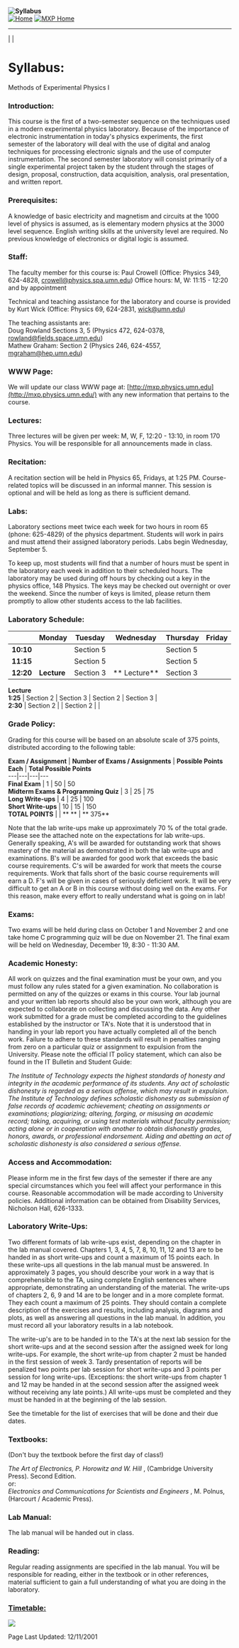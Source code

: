 **![Syllabus](_derived/Syllabus.htm_cmp_blocks010_bnr.gif)**  
[![Home](_derived/home_cmp_blocks010_gbtn.gif)](./) [![MXP
Home](_derived/ext1006_cmp_blocks010_gbtn.gif)](http://mxp.physics.umn.edu/)

  
  
---  
| |

# Syllabus:  
Methods of Experimental Physics I

### Introduction:

This course is the first of a two-semester sequence on the techniques used in
a modern experimental physics laboratory. Because of the importance of
electronic instrumentation in today's physics experiments, the first semester
of the laboratory will deal with the use of digital and analog techniques for
processing electronic signals and the use of computer instrumentation. The
second semester laboratory will consist primarily of a single experimental
project taken by the student through the stages of design, proposal,
construction, data acquisition, analysis, oral presentation, and written
report.

### Prerequisites:

A knowledge of basic electricity and magnetism and circuits at the 1000 level
of physics is assumed, as is elementary modern physics at the 3000 level
sequence. English writing skills at the university level are required. No
previous knowledge of electronics or digital logic is assumed.

### Staff:

The faculty member for this course is: Paul Crowell (Office: Physics 349,
624-4828, [crowell@physics.spa.umn.edu](mailto:crowell@physics.spa.umn.edu))
Office hours: M, W: 11:15 - 12:20 and by appointment

Technical and teaching assistance for the laboratory and course is provided by
Kurt Wick (Office: Physics 69, 624-2831, [wick@umn.edu](mailto:wick@umn.edu))

The teaching assistants are:  
Doug Rowland Sections 3, 5 (Physics 472, 624-0378,
[rowland@fields.space.umn.edu](mailto:rowland@fields.space.umn.edu))  
Mathew Graham:  Section 2 (Physics 246, 624-4557,
[mgraham@hep.umn.edu](mailto:mgraham@hep.umn.edu))

### WWW Page:

We will update our class WWW page at:
[http://mxp.physics.umn.edu](http://mxp.physics.umn.edu/) with any new
information that pertains to the course.

### Lectures:

Three lectures will be given per week: M, W, F, 12:20 - 13:10, in room 170
Physics. You will be responsible for all announcements made in class.

### Recitation:

A recitation section will be held in Physics 65, Fridays, at 1:25 PM. Course-
related topics will be discussed in an informal manner. This session is
optional and will be held as long as there is sufficient demand.

### Labs:

Laboratory sections meet twice each week for two hours in room 65 (phone:
625-4829) of the physics department. Students will work in pairs and must
attend their assigned laboratory periods. Labs begin Wednesday, September 5.

To keep up, most students will find that a number of hours must be spent in
the laboratory each week in addition to their scheduled hours. The laboratory
may be used during off hours by checking out a key in the physics office, 148
Physics. The keys may be checked out overnight or over the weekend. Since the
number of keys is limited, please return them promptly to allow other students
access to the lab facilities.

### Laboratory Schedule:

|   | **Monday** | **Tuesday** | **Wednesday** | **Thursday** | **Friday**  
---|---|---|---|---|---  
**10:10** |    |  Section 5 |   |  Section 5 |  
**11:15** |    |  Section 5 |   |  Section 5 |  
**12:20** |    **Lecture** |   Section 3 | **  Lecture** |  Section 3 |
**Lecture**  
**1:25** |   Section 2 |  Section 3 |  Section 2 |  Section 3 |  
**2:30** |   Section 2 |   |  Section 2 |   |  
  
### Grade Policy:

Grading for this course will be based on an absolute scale of 375 points,
distributed according to the following table:

**Exam / Assignment** | **Number of Exams / Assignments** | **Possible Points
Each** | **Total Possible Points**  
---|---|---|---  
**Final Exam** |   1 |  50 |  50  
**Midterm Exams & Programming Quiz** |  3 |  25 |  75  
**Long Write-ups** |   4 |  25 |  100  
**Short Write-ups** |   10 |  15 |  150  
**TOTAL POINTS** |    | ** ** | **  375**  
  
Note that the lab write-ups make up approximately 70 % of the total grade.
Please see the attached note on the expectations for lab write-ups. Generally
speaking, A's will be awarded for outstanding work that shows mastery of the
material as demonstrated in both the lab write-ups and examinations. B's will
be awarded for good work that exceeds the basic course requirements. C's will
be awarded for work that meets the course requirements. Work that falls short
of the basic course requirements will earn a D. F's will be given in cases of
seriously deficient work. It will be very difficult to get an A or B in this
course without doing well on the exams. For this reason, make every effort to
really understand what is going on in lab!

### Exams:

Two exams will be held during class on October 1 and November 2 and one take
home C programming quiz will be due on November 21. The final exam will be
held on Wednesday, December 19, 8:30 - 11:30 AM.

### Academic Honesty:

All work on quizzes and the final examination must be your own, and you must
follow any rules stated for a given examination. No collaboration is permitted
on any of the quizzes or exams in this course. Your lab journal and your
written lab reports should also be your own work, although you are expected to
collaborate on collecting and discussing the data. Any other work submitted
for a grade must be completed according to the guidelines established by the
instructor or TA's. Note that it is understood that in handing in your lab
report you have actually completed all of the bench work. Failure to adhere to
these standards will result in penalties ranging from zero on a particular
quiz or assignment to expulsion from the University. Please note the official
IT policy statement, which can also be found in the IT Bulletin and Student
Guide:

_The Institute of Technology expects the highest standards of honesty and
integrity in the academic performance of its students. Any act of scholastic
dishonesty is regarded as a serious offense, which may result in expulsion.
The Institute of Technology defines scholastic dishonesty as submission of
false records of academic achievement; cheating on assignments or
examinations; plagiarizing; altering, forging, or misusing an academic record;
taking, acquiring, or using test materials without faculty permission; acting
alone or in cooperation with another to obtain dishonestly grades, honors,
awards, or professional endorsement. Aiding and abetting an act of scholastic
dishonesty is also considered a serious offense._

###  Access and Accommodation:

Please inform me in the first few days of the semester if there are any
special circumstances which you feel will affect your performance in this
course. Reasonable accommodation will be made according to University
policies. Additional information can be obtained from Disability Services,
Nicholson Hall, 626-1333.

### Laboratory Write-Ups:

Two different formats of lab write-ups exist, depending on the chapter in the
lab manual covered. Chapters 1, 3, 4, 5, 7, 8, 10, 11, 12 and 13 are to be
handed in as short write-ups and count a maximum of 15 points each. In these
write-ups all questions in the lab manual must be answered. In approximately 3
pages, you should describe your work in a way that is comprehensible to the
TA, using complete English sentences where appropriate, demonstrating an
understanding of the material. The write-ups of chapters 2, 6, 9 and 14 are to
be longer and in a more complete format. They each count a maximum of 25
points. They should contain a complete description of the exercises and
results, including analysis, diagrams and plots, as well as answering all
questions in the lab manual. In addition, you must record all your laboratory
results in a lab notebook.

The write-up's are to be handed in to the TA's at the next lab session for the
short write-ups and at the second session after the assigned week for long
write-ups. For example, the short write-up from chapter 2 must be handed in
the first session of week 3. Tardy presentation of reports will be penalized
two points per lab session for short write-ups and 3 points per session for
long write-ups. (Exceptions: the short write-ups from chapter 1 and 12 may be
handed in at the second session after the assigned week without receiving any
late points.) All write-ups must be completed and they must be handed in at
the beginning of the lab session.

See the timetable for the list of exercises that will be done and their due
dates.

### Textbooks:

(Don't buy the textbook before the first day of class!)

_The Art of Electronics, P. Horowitz and W. Hill_ , (Cambridge University
Press). Second Edition.  
    or:  
_Electronics and Communications for Scientists and Engineers_ , M. Polnus,
(Harcourt / Academic Press).

### Lab Manual:

The lab manual will be handed out in class.

### Reading:

Regular reading assignments are specified in the lab manual. You will be
responsible for reading, either in the textbook or in other references,
material sufficient to gain a full understanding of what you are doing in the
laboratory.

### [Timetable:](Timetable.htm)

![](_themes/blocks/blorulee.gif)

Page Last Updated: 12/11/2001

